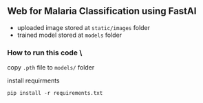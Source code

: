 
## Web for Malaria Classification using FastAI
  
- uploaded image stored at ```static/images``` folder  
- trained model stored at ```models``` folder   
  
  
### How to run this code \  
copy  ```.pth``` file to ```models/``` folder  
  
install requirments   
```  
pip install -r requirements.txt  
```
